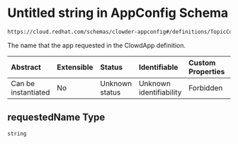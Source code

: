 # Untitled string in AppConfig Schema

```txt
https://cloud.redhat.com/schemas/clowder-appconfig#/definitions/TopicConfig/properties/requestedName
```

The name that the app requested in the ClowdApp definition.

| Abstract            | Extensible | Status         | Identifiable            | Custom Properties | Additional Properties | Access Restrictions | Defined In                                                   |
| :------------------ | :--------- | :------------- | :---------------------- | :---------------- | :-------------------- | :------------------ | :----------------------------------------------------------- |
| Can be instantiated | No         | Unknown status | Unknown identifiability | Forbidden         | Allowed               | none                | [schema.json*](../../out/schema.json "open original schema") |

## requestedName Type

`string`
